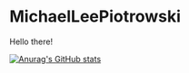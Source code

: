 # MichaelLeePiotrowski

Hello there! 

[![Anurag's GitHub stats](https://github-readme-stats.vercel.app/api?username=michaelleepiotrowski)](https://github.com/anuraghazra/github-readme-stats)
